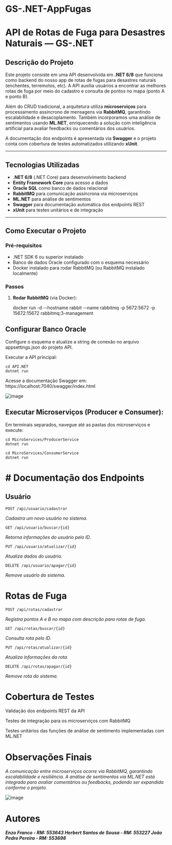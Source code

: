 
# GS-.NET-AppFugas
# API de Rotas de Fuga para Desastres Naturais — GS-.NET

## Descrição do Projeto
Este projeto consiste em uma API desenvolvida em **.NET 6/8** que funciona como backend do nosso app de rotas de fugas para desastres naturais (enchentes, terremotos, etc). A API auxilia usuários a encontrar as melhores rotas de fuga por meio do cadastro e consulta de pontos no mapa (ponto A e ponto B).

Além do CRUD tradicional, a arquitetura utiliza **microserviços** para processamento assíncrono de mensagens via **RabbitMQ**, garantindo escalabilidade e desacoplamento. Também incorporamos uma análise de sentimentos usando **ML.NET**, enriquecendo a solução com inteligência artificial para avaliar feedbacks ou comentários dos usuários.

A documentação dos endpoints é apresentada via **Swagger** e o projeto conta com cobertura de testes automatizados utilizando **xUnit**.

---

## Tecnologias Utilizadas

- **.NET 6/8** (.NET Core) para desenvolvimento backend  
- **Entity Framework Core** para acesso a dados  
- **Oracle SQL** como banco de dados relacional  
- **RabbitMQ** para comunicação assíncrona via microserviços  
- **ML.NET** para análise de sentimentos  
- **Swagger** para documentação automática dos endpoints REST  
- **xUnit** para testes unitários e de integração  

---

## Como Executar o Projeto

### Pré-requisitos

- .NET SDK 6 ou superior instalado  
- Banco de dados Oracle configurado com o esquema necessário  
- Docker instalado para rodar RabbitMQ (ou RabbitMQ instalado localmente)

### Passos

1. **Rodar RabbitMQ** (via Docker):


    docker run -d --hostname rabbit --name rabbitmq -p 5672:5672 -p 15672:15672 rabbitmq:3-management

## Configurar Banco Oracle

Configure o esquema e atualize a string de conexão no arquivo appsettings.json do projeto API.

Executar a API principal:

    cd API.NET
    dotnet run

Acesse a documentação Swagger em:
https://localhost:7040/swagger/index.html

![image](https://github.com/user-attachments/assets/d3641501-e602-482e-b5e1-9a7981df7908)




## Executar Microserviços (Producer e Consumer):

Em terminais separados, navegue até as pastas dos microserviços e execute:

   
    cd MicroServices/ProducerService
    dotnet run
    
    cd MicroServices/ConsumerService
    dotnet run

# # Documentação dos Endpoints

## Usuário

    POST /api/usuario/cadastrar

*Cadastra um novo usuário no sistema.*

    GET /api/usuario/buscar/{id}

*Retorna informações do usuário pelo ID*.

    PUT /api/usuario/atualizar/{id}

*Atualiza dados do usuário.*

    DELETE /api/usuario/apagar/{id}

*Remove usuário do sistema.*

# Rotas de Fuga

    POST /api/rotas/cadastrar

*Registra pontos A e B no mapa com descrição para rotas de fuga.*

    GET /api/rotas/buscar/{id}

*Consulta rota pelo ID.*

    PUT /api/rotas/atualizar/{id}

*Atualiza informações da rota.*

    DELETE /api/rotas/apagar/{id}

*Remove rota do sistema.*

# Cobertura de Testes

Validação dos endpoints REST da API

Testes de integração para os microserviços com RabbitMQ

Testes unitários das funções de análise de sentimento implementadas com ML.NET

# Observações Finais

*A comunicação entre microserviços ocorre via RabbitMQ, garantindo escalabilidade e resiliência.
A análise de sentimentos via ML.NET está integrada para avaliar comentários ou feedbacks, podendo ser expandida conforme o projeto.*

![image](https://github.com/user-attachments/assets/847c08eb-e000-477b-9473-62eb7ef384f7)



# Autores

***Enzo Franco - RM: 553643
Herbert Santos de Sousa - RM: 553227
João Pedro Pereira - RM: 553698***


